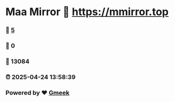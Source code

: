 # Maa Mirror :link: https://mmirror.top 
### :page_facing_up: [5](https://mmirror.top/tag.html) 
### :speech_balloon: 0 
### :hibiscus: 13084 
### :alarm_clock: 2025-04-24 13:58:39 
### Powered by :heart: [Gmeek](https://github.com/Meekdai/Gmeek)
